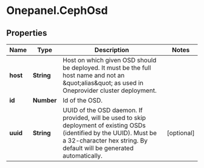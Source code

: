 # Onepanel.CephOsd

## Properties
Name | Type | Description | Notes
------------ | ------------- | ------------- | -------------
**host** | **String** | Host on which given OSD should be deployed. It must be the full host name and not an \&quot;alias\&quot; as used in Oneprovider cluster deployment. | 
**id** | **Number** | Id of the OSD. | 
**uuid** | **String** | UUID of the OSD daemon. If provided, will be used to skip deployment of existing OSDs (identified by the UUID). Must be a 32-character hex string. By default will be generated automatically. | [optional] 


